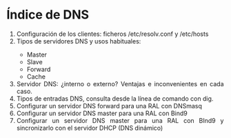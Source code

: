 # Índice de DNS
<ol>
  <li style="text-align: justify;">Configuración de los clientes: ficheros /etc/resolv.conf y /etc/hosts </li>
  <li style="text-align: justify;">Tipos de servidores DNS y usos habituales:</li>
  <ul style="text-align: justify;">
    <li>Master</li>
    <li>Slave</li>
    <li>Forward</li>
    <li>Cache</li>
  </ul>
  <li style="text-align: justify;">Servidor DNS: ¿interno o externo? Ventajas e inconvenientes en cada caso.</li>
  <li style="text-align: justify;">Tipos de entradas DNS, consulta desde la línea de comando con dig.<br /></li>
  <li style="text-align: justify;">Configurar un servidor DNS forward para una RAL con DNSmasq</li>
  <li style="text-align: justify;">Configurar un servidor DNS master para una RAL con Bind9</li>
  <li style="text-align: justify;">Configurar un servidor DNS master para una RAL con BInd9 y sincronizarlo con el servidor DHCP (DNS dinámico)</li>
</ol>
